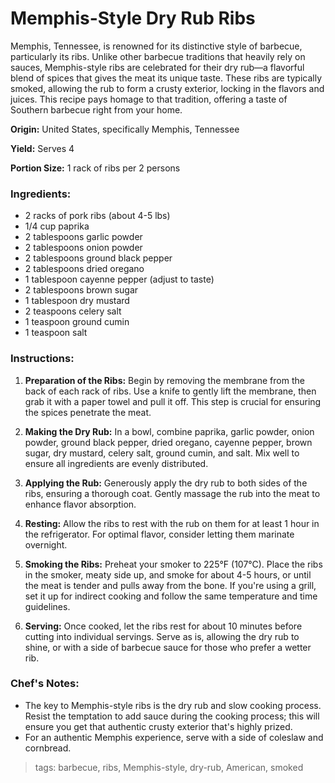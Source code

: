 # Memphis-Style Dry Rub Ribs

Memphis, Tennessee, is renowned for its distinctive style of barbecue, particularly its ribs. Unlike other barbecue traditions that heavily rely on sauces, Memphis-style ribs are celebrated for their dry rub—a flavorful blend of spices that gives the meat its unique taste. These ribs are typically smoked, allowing the rub to form a crusty exterior, locking in the flavors and juices. This recipe pays homage to that tradition, offering a taste of Southern barbecue right from your home.

**Origin:** United States, specifically Memphis, Tennessee

**Yield:** Serves 4

**Portion Size:** 1 rack of ribs per 2 persons

### Ingredients:

- 2 racks of pork ribs (about 4-5 lbs)
- 1/4 cup paprika
- 2 tablespoons garlic powder
- 2 tablespoons onion powder
- 2 tablespoons ground black pepper
- 2 tablespoons dried oregano
- 1 tablespoon cayenne pepper (adjust to taste)
- 2 tablespoons brown sugar
- 1 tablespoon dry mustard
- 2 teaspoons celery salt
- 1 teaspoon ground cumin
- 1 teaspoon salt

### Instructions:

1. **Preparation of the Ribs:** Begin by removing the membrane from the back of each rack of ribs. Use a knife to gently lift the membrane, then grab it with a paper towel and pull it off. This step is crucial for ensuring the spices penetrate the meat.

2. **Making the Dry Rub:** In a bowl, combine paprika, garlic powder, onion powder, ground black pepper, dried oregano, cayenne pepper, brown sugar, dry mustard, celery salt, ground cumin, and salt. Mix well to ensure all ingredients are evenly distributed.

3. **Applying the Rub:** Generously apply the dry rub to both sides of the ribs, ensuring a thorough coat. Gently massage the rub into the meat to enhance flavor absorption.

4. **Resting:** Allow the ribs to rest with the rub on them for at least 1 hour in the refrigerator. For optimal flavor, consider letting them marinate overnight.

5. **Smoking the Ribs:** Preheat your smoker to 225°F (107°C). Place the ribs in the smoker, meaty side up, and smoke for about 4-5 hours, or until the meat is tender and pulls away from the bone. If you're using a grill, set it up for indirect cooking and follow the same temperature and time guidelines.

6. **Serving:** Once cooked, let the ribs rest for about 10 minutes before cutting into individual servings. Serve as is, allowing the dry rub to shine, or with a side of barbecue sauce for those who prefer a wetter rib.

### Chef's Notes:

- The key to Memphis-style ribs is the dry rub and slow cooking process. Resist the temptation to add sauce during the cooking process; this will ensure you get that authentic crusty exterior that's highly prized.
- For an authentic Memphis experience, serve with a side of coleslaw and cornbread.

> tags: barbecue, ribs, Memphis-style, dry-rub, American, smoked